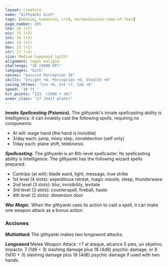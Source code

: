 ```yaml
---
layout: creature
name: "Githyanki Gish"
tags: [medium, humanoid, cr10, mordenkainens-tome-of-foes]
page_number: 205
cha: 16 (+3)
wis: 15 (+2)
int: 16 (+3)
con: 14 (+2)
dex: 15 (+2)
str: 17 (+3)
size: Medium humanoid (gith)
alignment: legal maligna
challenge: "10 (5900 XP)"
languages: "Gith"
senses: "passive Perception 16"
skills: "Insight +6, Percepción +6, Stealth +6"
saving_throws: "Con +6, Int +7, Sab +6"
speed: "30 ft."
hit_points: "123  (19d8 + 38)"
armor_class: "17 (half plate)"
---
```


***Innate Spellcasting (Psionics).*** The githyanki's innate spellcasting ability is Intelligence. It can innately cast the following spells, requiring no components:
* At will: mage hand (the hand is invisible)
* 3/day each: jump, misty step, nondetection (self only)
* 1/day each: plane shift, telekinesis

***Spellcasting.*** The githyanki is an 8th-level spellcaster. Its spellcasting ability is Intelligence. The githyanki has the following wizard spells prepared:
* Cantrips (at will): blade ward, light, message, true strike
* 1st level (4 slots): expeditious retreat, magic missile, sleep, thunderwave
* 2nd level (3 slots): blur, invisibility, levitate
* 3rd level (3 slots): counterspell, fireball, haste
* 4th level (2 slots): dimension door

***War Magic.*** When the githyanki uses its action to cast a spell, it can make one weapon attack as a bonus action

### Acciones

***Multiattack*** The githyanki makes two longsword attacks.

***Longsword*** Melee Weapon Attack: +7 al ataque, alcance 5 pies, un objetivo. Impacto: 7 (1d8 + 3) slashing damage plus 18 (4d8) psychic damage, or 8 (1d10 + 3) slashing damage plus 18 (4d8) psychic damage if used with two hands.